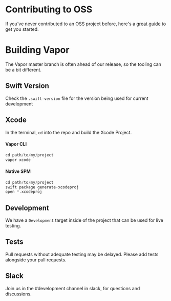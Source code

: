 # Contributing to OSS

If you've never contributed to an OSS project before, here's a <a href="https://akrabat.com/the-beginners-guide-to-contributing-to-a-github-project/">great guide</a> to get you started.

# Building Vapor

The Vapor master branch is often ahead of our release, so the tooling can be a bit different.

## Swift Version

Check the `.swift-version` file for the version being used for current development

## Xcode

In the terminal, `cd` into the repo and build the Xcode Project.

#### Vapor CLI

```Swift
cd path/to/my/project
vapor xcode
```

#### Native SPM

```Swift
cd path/to/my/project
swift package generate-xcodeproj
open *.xcodeproj
```

## Development

We have a `Development` target inside of the project that can be used for live testing.

## Tests

Pull requests without adequate testing may be delayed. Please add tests alongside your pull requests.

## Slack

Join us in the #development channel in slack, for questions and discussions. 
